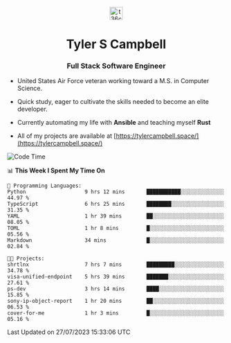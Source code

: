 <p align="center">
<a href="https://www.linkedin.com/in/t36campbell" target="blank"><img align="center" src="https://ik.imagekit.io/t36campbell/Portfolio/linkedin.png.original_m8bbGgPh6.png" alt="t36campbell" height="30" width="30" /></a>
</p>
<h1 align="center">Tyler S Campbell</h1>
<h3 align="center">Full Stack Software Engineer</h3>

* United States Air Force veteran working toward a M.S. in Computer Science.

* Quick study, eager to cultivate the skills needed to become an elite developer.

* Currently automating my life with **Ansible** and teaching myself **Rust**

* All of my projects are available at [https://tylercampbell.space/](https://tylercampbell.space/)

<!--START_SECTION:waka-->
![Code Time](http://img.shields.io/badge/Code%20Time-2%2C655%20hrs%2034%20mins-blue)

📊 **This Week I Spent My Time On** 

```text
💬 Programming Languages: 
Python                   9 hrs 12 mins       ███████████░░░░░░░░░░░░░░   44.97 % 
TypeScript               6 hrs 25 mins       ████████░░░░░░░░░░░░░░░░░   31.35 % 
YAML                     1 hr 39 mins        ██░░░░░░░░░░░░░░░░░░░░░░░   08.05 % 
TOML                     1 hr 8 mins         █░░░░░░░░░░░░░░░░░░░░░░░░   05.56 % 
Markdown                 34 mins             █░░░░░░░░░░░░░░░░░░░░░░░░   02.84 % 

🐱‍💻 Projects: 
shrtlnx                  7 hrs 7 mins        █████████░░░░░░░░░░░░░░░░   34.78 % 
visa-unified-endpoint    5 hrs 39 mins       ███████░░░░░░░░░░░░░░░░░░   27.61 % 
ps-dev                   3 hrs 14 mins       ████░░░░░░░░░░░░░░░░░░░░░   15.85 % 
sony-ip-object-report    1 hr 20 mins        ██░░░░░░░░░░░░░░░░░░░░░░░   06.53 % 
cover-for-me             1 hr 3 mins         █░░░░░░░░░░░░░░░░░░░░░░░░   05.16 % 
```


 Last Updated on 27/07/2023 15:33:06 UTC
<!--END_SECTION:waka-->
